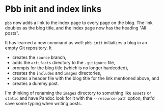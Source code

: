 # Pbb init and index links

`pbb` now adds a link to the index page to every page on the blog. The link
doubles as the blog title, and the index page now has the heading "All posts".

It has learned a new command as well: `pbb init` initializes a blog in an empty
Git repository. It

- creates the `source` branch,
- adds the `artifacts` directory to the `.gitignore` file,
- prompts for the blog title (which is no longer hardcoded),
- creates the `includes` and `images` directories,
- creates a header file with the blog title for the link mentioned above, and
- creates a dummy post.

I'm thinking of renaming the `images` directory to something like `assets` or
`static` and have Pandoc look for it with the `--resource-path` option; that'd
save some typing when writing posts.
